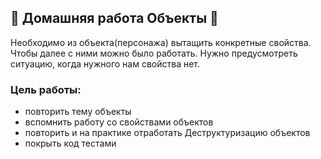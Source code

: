 ## 🌟 Домашняя работа Объекты 🌟

Необходимо из объекта(персонажа) вытащить конкретные свойства. Чтобы далее с ними можно было работать.
Нужно предусмотреть ситуацию, когда нужного нам свойства нет. 

### Цель работы:
+ повторить тему объекты
+ вспомнить работу со свойствами объектов
+ повторить и на практике отработать Деструктуризацию объектов
+ покрыть код тестами
